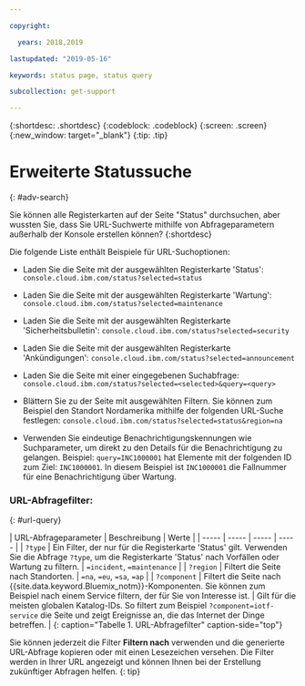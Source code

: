 ```yaml
---

copyright:

  years: 2018,2019

lastupdated: "2019-05-16"

keywords: status page, status query

subcollection: get-support

---
```


{:shortdesc: .shortdesc}
{:codeblock: .codeblock}
{:screen: .screen}
{:new_window: target="_blank"}
{:tip: .tip}

# Erweiterte Statussuche
{: #adv-search}

Sie können alle Registerkarten auf der Seite "Status" durchsuchen, aber wussten Sie, dass Sie URL-Suchwerte mithilfe von Abfrageparametern außerhalb der Konsole erstellen können?
{:shortdesc}

Die folgende Liste enthält Beispiele für URL-Suchoptionen:

* Laden Sie die Seite mit der ausgewählten Registerkarte 'Status': `console.cloud.ibm.com/status?selected=status`
* Laden Sie die Seite mit der ausgewählten Registerkarte 'Wartung': `console.cloud.ibm.com/status?selected=maintenance`
* Laden Sie die Seite mit der ausgewählten Registerkarte 'Sicherheitsbulletin': `console.cloud.ibm.com/status?selected=security`
* Laden Sie die Seite mit der ausgewählten Registerkarte 'Ankündigungen': `console.cloud.ibm.com/status?selected=announcement`
* Laden Sie die Seite mit einer eingegebenen Suchabfrage: `console.cloud.ibm.com/status?selected=<selected>&query=<query>`
* Blättern Sie zu der Seite mit ausgewählten Filtern. Sie können zum Beispiel den Standort Nordamerika mithilfe der folgenden URL-Suche festlegen: `console.cloud.ibm.com/status?selected=status&region=na`

* Verwenden Sie eindeutige Benachrichtigungskennungen wie Suchparameter, um direkt zu den Details für die Benachrichtigung zu gelangen. Beispiel: `query=INC1000001` hat Elemente mit der folgenden ID zum Ziel: `INC1000001`. In diesem Beispiel ist `INC1000001` die Fallnummer für eine Benachrichtigung über Wartung.

### URL-Abfragefilter:
{: #url-query}

| URL-Abfrageparameter | Beschreibung | Werte |
| ----- | ----- | ----- | ----- |
| `?type` | Ein Filter, der nur für die Registerkarte 'Status' gilt. Verwenden Sie die Abfrage `?type`, um die Registerkarte 'Status' nach Vorfällen oder Wartung zu filtern. | `=incident`, `=maintenance` |
| `?region` | Filtert die Seite nach Standorten.  | `=na`, `=eu`, `=sa`, `=ap` |
| `?component` | Filtert die Seite nach {{site.data.keyword.Bluemix_notm}}-Komponenten. Sie können zum Beispiel nach einem Service filtern, der für Sie von Interesse ist. | Gilt für die meisten globalen Katalog-IDs. So filtert zum Beispiel `?component=iotf-service` die Seite und zeigt Ereignisse an, die das Internet der Dinge betreffen.  |
{: caption="Tabelle 1. URL-Abfragefilter" caption-side="top"}

Sie können jederzeit die Filter **Filtern nach** verwenden und die generierte URL-Abfrage kopieren oder mit einen Lesezeichen versehen. Die Filter werden in Ihrer URL angezeigt und können Ihnen bei der Erstellung zukünftiger Abfragen helfen.
{: tip}
